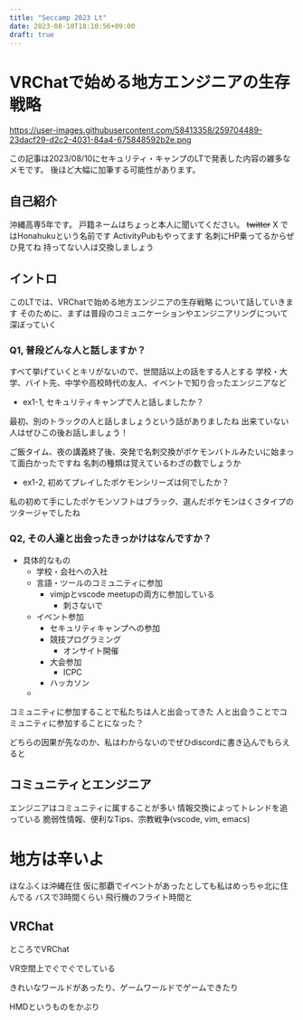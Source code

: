 ```yaml
---
title: "Seccamp 2023 Lt"
date: 2023-08-10T18:10:56+09:00
draft: true
---
```


# VRChatで始める地方エンジニアの生存戦略
https://user-images.githubusercontent.com/58413358/259704489-23dacf29-d2c2-4031-84a4-675848592b2e.png

この記事は2023/08/10にセキュリティ・キャンプのLTで発表した内容の雑多なメモです。
後ほど大幅に加筆する可能性があります。

## 自己紹介

沖縄高専5年です。
戸籍ネームはちょっと本人に聞いてください。
~~twitter~~ X ではHonahukuという名前です
ActivityPubもやってます
名刺にHP乗ってるからぜひ見てね
持ってない人は交換しましょう

## イントロ

このLTでは、VRChatで始める地方エンジニアの生存戦略 について話していきます
そのために、まずは普段のコミュニケーションやエンジニアリングについて深ぼっていく

### Q1, 普段どんな人と話しますか？

すべて挙げていくとキリがないので、世間話以上の話をする人とする
学校・大学、バイト先、中学や高校時代の友人、イベントで知り合ったエンジニアなど

- ex1-1, セキュリティキャンプで人と話しましたか？

最初、別のトラックの人と話しましょうという話がありましたね
出来ていない人はぜひこの後お話しましょう！

ご飯タイム、夜の講義終了後、突発で名刺交換がポケモンバトルみたいに始まって面白かったですね
名刺の種類は覚えているわざの数でしょうか

- ex1-2, 初めてプレイしたポケモンシリーズは何でしたか？

私の初めて手にしたポケモンソフトはブラック、選んだポケモンはくさタイプのツタージャでしたね

### Q2, その人達と出会ったきっかけはなんですか？

- 具体的なもの
    - 学校・会社への入社
    - 言語・ツールのコミュニティに参加
        - vimjpとvscode meetupの両方に参加している
            - 刺さないで
    - イベント参加
        - セキュリティキャンプへの参加
        - 競技プログラミング
            - オンサイト開催
        - 大会参加
            - ICPC
        - ハッカソン
    - 

コミュニティに参加することで私たちは人と出会ってきた
人と出会うことでコミュニティに参加することになった？

どちらの因果が先なのか、私はわからないのでぜひdiscordに書き込んでもらえると

## コミュニティとエンジニア

エンジニアはコミュニティに属することが多い
情報交換によってトレンドを追っている
脆弱性情報、便利なTips、宗教戦争(vscode, vim, emacs)

# 地方は辛いよ

ほなふくは沖縄在住
仮に那覇でイベントがあったとしても私はめっちゃ北に住んでる
バスで3時間くらい
飛行機のフライト時間と

## VRChat

ところでVRChat

VR空間上でぐでぐでしている

きれいなワールドがあったり、ゲームワールドでゲームできたり

HMDというものをかぶり
